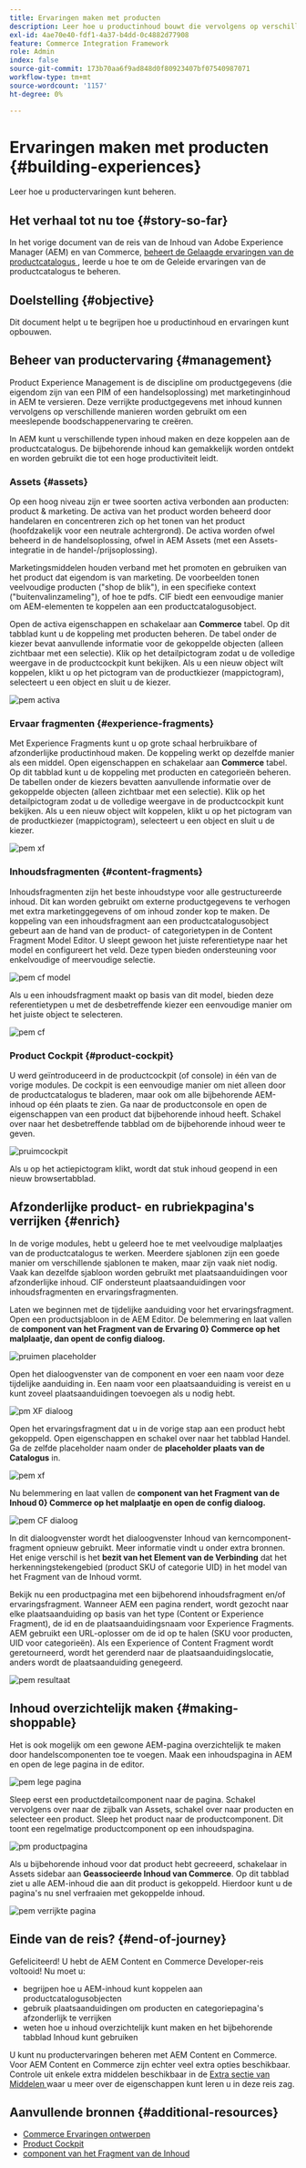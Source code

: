 ```yaml
---
title: Ervaringen maken met producten
description: Leer hoe u productinhoud bouwt die vervolgens op verschillende manieren kan worden gebruikt om een indrukwekkende winkelervaring te creëren.
exl-id: 4ae70e40-fdf1-4a37-b4dd-0c4882d77908
feature: Commerce Integration Framework
role: Admin
index: false
source-git-commit: 173b70aa6f9ad848d0f80923407bf07540987071
workflow-type: tm+mt
source-wordcount: '1157'
ht-degree: 0%

---
```


# Ervaringen maken met producten {#building-experiences}

Leer hoe u productervaringen kunt beheren.

## Het verhaal tot nu toe {#story-so-far}

In het vorige document van de reis van de Inhoud van Adobe Experience Manager (AEM) en van Commerce, [ beheert de Gelaagde ervaringen van de productcatalogus ](staged-catalog.md), leerde u hoe te om de Geleide ervaringen van de productcatalogus te beheren.

## Doelstelling {#objective}

Dit document helpt u te begrijpen hoe u productinhoud en ervaringen kunt opbouwen.

## Beheer van productervaring {#management}

Product Experience Management is de discipline om productgegevens (die eigendom zijn van een PIM of een handelsoplossing) met marketinginhoud in AEM te versieren. Deze verrijkte productgegevens met inhoud kunnen vervolgens op verschillende manieren worden gebruikt om een meeslepende boodschappenervaring te creëren.

In AEM kunt u verschillende typen inhoud maken en deze koppelen aan de productcatalogus. De bijbehorende inhoud kan gemakkelijk worden ontdekt en worden gebruikt die tot een hoge productiviteit leidt.

### Assets {#assets}

Op een hoog niveau zijn er twee soorten activa verbonden aan producten: product &amp; marketing. De activa van het product worden beheerd door handelaren en concentreren zich op het tonen van het product (hoofdzakelijk voor een neutrale achtergrond). De activa worden ofwel beheerd in de handelsoplossing, ofwel in AEM Assets (met een Assets-integratie in de handel-/prijsoplossing).

Marketingsmiddelen houden verband met het promoten en gebruiken van het product dat eigendom is van marketing. De voorbeelden tonen veelvoudige producten (&quot;shop de blik&quot;), in een specifieke context (&quot;buitenvalinzameling&quot;), of hoe te pdfs. CIF biedt een eenvoudige manier om AEM-elementen te koppelen aan een productcatalogusobject.

Open de activa eigenschappen en schakelaar aan **Commerce** tabel. Op dit tabblad kunt u de koppeling met producten beheren. De tabel onder de kiezer bevat aanvullende informatie voor de gekoppelde objecten (alleen zichtbaar met een selectie). Klik op het detailpictogram zodat u de volledige weergave in de productcockpit kunt bekijken. Als u een nieuw object wilt koppelen, klikt u op het pictogram van de productkiezer (mappictogram), selecteert u een object en sluit u de kiezer.

![ pem activa ](assets/pem-assets.png)

### Ervaar fragmenten {#experience-fragments}

Met Experience Fragments kunt u op grote schaal herbruikbare of afzonderlijke productinhoud maken. De koppeling werkt op dezelfde manier als een middel. Open eigenschappen en schakelaar aan **Commerce** tabel. Op dit tabblad kunt u de koppeling met producten en categorieën beheren. De tabellen onder de kiezers bevatten aanvullende informatie over de gekoppelde objecten (alleen zichtbaar met een selectie). Klik op het detailpictogram zodat u de volledige weergave in de productcockpit kunt bekijken. Als u een nieuw object wilt koppelen, klikt u op het pictogram van de productkiezer (mappictogram), selecteert u een object en sluit u de kiezer.

![ pem xf ](assets/pem-xf.png)

### Inhoudsfragmenten {#content-fragments}

Inhoudsfragmenten zijn het beste inhoudstype voor alle gestructureerde inhoud. Dit kan worden gebruikt om externe productgegevens te verhogen met extra marketinggegevens of om inhoud zonder kop te maken. De koppeling van een inhoudsfragment aan een productcatalogusobject gebeurt aan de hand van de product- of categorietypen in de Content Fragment Model Editor. U sleept gewoon het juiste referentietype naar het model en configureert het veld. Deze typen bieden ondersteuning voor enkelvoudige of meervoudige selectie.

![ pem cf model ](assets/pem-cf-model.png)

Als u een inhoudsfragment maakt op basis van dit model, bieden deze referentietypen u met de desbetreffende kiezer een eenvoudige manier om het juiste object te selecteren.

![ pem cf ](assets/pem-cf.png)

### Product Cockpit {#product-cockpit}

U werd geïntroduceerd in de productcockpit (of console) in één van de vorige modules. De cockpit is een eenvoudige manier om niet alleen door de productcatalogus te bladeren, maar ook om alle bijbehorende AEM-inhoud op één plaats te zien. Ga naar de productconsole en open de eigenschappen van een product dat bijbehorende inhoud heeft. Schakel over naar het desbetreffende tabblad om de bijbehorende inhoud weer te geven.

![ pruimcockpit ](assets/pem-cockpit.png)

Als u op het actiepictogram klikt, wordt dat stuk inhoud geopend in een nieuw browsertabblad.

## Afzonderlijke product- en rubriekpagina&#39;s verrijken {#enrich}

In de vorige modules, hebt u geleerd hoe te met veelvoudige malplaatjes van de productcatalogus te werken. Meerdere sjablonen zijn een goede manier om verschillende sjablonen te maken, maar zijn vaak niet nodig. Vaak kan dezelfde sjabloon worden gebruikt met plaatsaanduidingen voor afzonderlijke inhoud. CIF ondersteunt plaatsaanduidingen voor inhoudsfragmenten en ervaringsfragmenten.

Laten we beginnen met de tijdelijke aanduiding voor het ervaringsfragment. Open een productsjabloon in de AEM Editor. De belemmering en laat vallen de **component van het Fragment van de Ervaring 0&rbrace; Commerce op het malplaatje, dan opent de config dialoog.**

![ pruimen placeholder ](assets/pem-placeholder.png)

Open het dialoogvenster van de component en voer een naam voor deze tijdelijke aanduiding in. Een naam voor een plaatsaanduiding is vereist en u kunt zoveel plaatsaanduidingen toevoegen als u nodig hebt.

![ pm XF dialoog ](assets/pem-dialog-xf.png)

Open het ervaringsfragment dat u in de vorige stap aan een product hebt gekoppeld. Open eigenschappen en schakel over naar het tabblad Handel. Ga de zelfde placeholder naam onder de **placeholder plaats van de Catalogus** in.

![ pem xf ](assets/pem-xf.png)

Nu belemmering en laat vallen de **component van het Fragment van de Inhoud 0&rbrace; Commerce op het malplaatje en open de config dialoog.**

![ pem CF dialoog ](assets/pem-dialog-cf.png)

In dit dialoogvenster wordt het dialoogvenster Inhoud van kerncomponent-fragment opnieuw gebruikt. Meer informatie vindt u onder extra bronnen. Het enige verschil is het **bezit van het Element van de Verbinding** dat het herkenningstekengebied (product SKU of categorie UID) in het model van het Fragment van de Inhoud vormt.

Bekijk nu een productpagina met een bijbehorend inhoudsfragment en/of ervaringsfragment. Wanneer AEM een pagina rendert, wordt gezocht naar elke plaatsaanduiding op basis van het type (Content or Experience Fragment), de id en de plaatsaanduidingsnaam voor Experience Fragments. AEM gebruikt een URL-oplosser om de id op te halen (SKU voor producten, UID voor categorieën). Als een Experience of Content Fragment wordt geretourneerd, wordt het gerenderd naar de plaatsaanduidingslocatie, anders wordt de plaatsaanduiding genegeerd.

![ pem resultaat ](assets/pem-result.png)

## Inhoud overzichtelijk maken {#making-shoppable}

Het is ook mogelijk om een gewone AEM-pagina overzichtelijk te maken door handelscomponenten toe te voegen. Maak een inhoudspagina in AEM en open de lege pagina in de editor.

![ pem lege pagina ](assets/pem-page-empty.png)

Sleep eerst een productdetailcomponent naar de pagina. Schakel vervolgens over naar de zijbalk van Assets, schakel over naar producten en selecteer een product. Sleep het product naar de productcomponent. Dit toont een regelmatige productcomponent op een inhoudspagina.

![ pm productpagina ](assets/pem-page-product.png)

Als u bijbehorende inhoud voor dat product hebt gecreeerd, schakelaar in Assets sidebar aan **Geassocieerde Inhoud van Commerce**. Op dit tabblad ziet u alle AEM-inhoud die aan dit product is gekoppeld. Hierdoor kunt u de pagina&#39;s nu snel verfraaien met gekoppelde inhoud.

![ pem verrijkte pagina ](assets/pem-page-enriched.png)

## Einde van de reis? {#end-of-journey}

Gefeliciteerd! U hebt de AEM Content en Commerce Developer-reis voltooid! Nu moet u:

* begrijpen hoe u AEM-inhoud kunt koppelen aan productcatalogusobjecten
* gebruik plaatsaanduidingen om producten en categoriepagina&#39;s afzonderlijk te verrijken
* weten hoe u inhoud overzichtelijk kunt maken en het bijbehorende tabblad Inhoud kunt gebruiken

U kunt nu productervaringen beheren met AEM Content en Commerce. Voor AEM Content en Commerce zijn echter veel extra opties beschikbaar. Controle uit enkele extra middelen beschikbaar in de [ Extra sectie van Middelen ](#additional-resources) waar u meer over de eigenschappen kunt leren u in deze reis zag.

## Aanvullende bronnen {#additional-resources}

* [Commerce Ervaringen ontwerpen](/help/commerce-cloud/authoring/authoring-commerce-experiences.md)
* [Product Cockpit](/help/commerce-cloud/authoring/product-cockpit.md)
* [ component van het Fragment van de Inhoud ](https://experienceleague.adobe.com/docs/experience-manager-core-components/using/wcm-components/content-fragment-component.html?lang=nl-NL)
